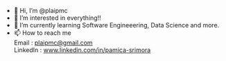 - 👋 Hi, I’m @plaipmc
- 👀 I’m interested in everything!!
- 🌱 I’m currently learning Software Engineeering, Data Science and more.
- 📫 How to reach me </br>
Email : plaipmc@gmail.com </br>
LinkedIn : www.linkedin.com/in/pamica-srimora

<!---
plaipmc/plaipmc is a ✨ special ✨ repository because its `README.md` (this file) appears on your GitHub profile.
You can click the Preview link to take a look at your changes.
--->
